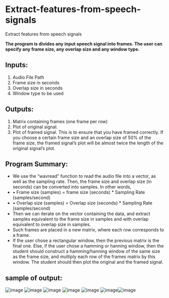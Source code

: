 # Extract-features-from-speech-signals
Extract features from speech signals

**The program is divides any input speech signal into frames. The user can specify any frame size, any overlap size and any window type.**

## Inputs: 

1. Audio File Path
2. Frame size in seconds
3. Overlap size in seconds
4. Window type to be used

## Outputs:

1. Matrix containing frames (one frame per row)
2. Plot of original signal.
3. Plot of framed signal. This is to ensure that you have framed correctly. If you choose a certain frame size and an overlap size of 50% of the frame size, the framed signal’s plot will be almost twice the length of the original signal’s plot.

## Program Summary:
- We use the “wavread” function to read the audio file into a vector, as well as the sampling rate. Then, the frame size and overlap size (in seconds) can be converted into samples. In other words, 
- •	Frame size (samples) = frame size (seconds) * Sampling Rate (samples/second)
- •	Overlap size (samples) = Overlap size (seconds) * Sampling Rate (samples/second)
- Then we can iterate on the vector containing the data, and extract samples equivalent to the frame size in samples and with overlap equivalent to overlap size in samples. 
- Such frames are placed in a new matrix, where each row corresponds to a frame.
-  If the user chose a rectangular window, then the previous matrix is the final one. Else, if the user chose a hamming or hanning window, then the student should construct a hamming/hanning window of the same size as the frame size, and multiply each row of the frames matrix by this window. The student should then plot the original and the framed signal. 

## sample of output:
![image](https://user-images.githubusercontent.com/63863517/230358667-1cdfab89-96fe-47bc-aba7-559e061d6bf4.png)
![image](https://user-images.githubusercontent.com/63863517/230359189-ac058a3f-4a49-4f24-ab09-14a64ffcdb4e.png)
![image](https://user-images.githubusercontent.com/63863517/230359244-fb28d02f-915a-4a17-89b7-c27868e39c53.png)
![image](https://user-images.githubusercontent.com/63863517/230359340-59bf4d68-f6b8-4f76-a49d-8cff1eb3f88c.png)
![image](https://user-images.githubusercontent.com/63863517/230359406-eab7f5b7-8655-4fbb-9ec3-859dddfbe788.png)
![image](https://user-images.githubusercontent.com/63863517/230359529-d11069ae-101d-418d-9623-9ea04f8a106b.png)![image](https://user-images.githubusercontent.com/63863517/230359616-d6a908f2-0631-414d-8531-605287c6233d.png)







